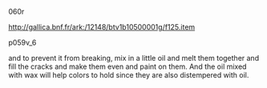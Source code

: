 060r

http://gallica.bnf.fr/ark:/12148/btv1b10500001g/f125.item

p059v_6

and to prevent it from breaking, mix in a little oil and melt them together and fill the cracks and make them even and paint on them. And the  oil mixed with wax will help colors to hold since they are also distempered with oil.
